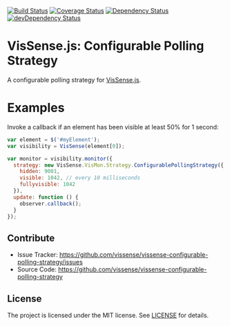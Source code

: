 [![Build Status](https://api.travis-ci.org/vissense/vissense-configurable-polling-strategy.png?branch=master)](https://travis-ci.org/vissense/vissense-configurable-polling-strategy)
[![Coverage Status](https://coveralls.io/repos/vissense/vissense-configurable-polling-strategy/badge.png?branch=master)](https://coveralls.io/r/vissense/vissense-configurable-polling-strategy?branch=master)
[![Dependency Status](https://david-dm.org/vissense/vissense-configurable-polling-strategy.svg)](https://david-dm.org/vissense/vissense-configurable-polling-strategy)
[![devDependency Status](https://david-dm.org/vissense/vissense-configurable-polling-strategy/dev-status.svg)](https://david-dm.org/vissense/vissense-configurable-polling-strategy#info=devDependencies)

VisSense.js: Configurable Polling Strategy
====

A configurable polling strategy for [VisSense.js](https://github.com/vissense/vissense-configurable-polling-strategy).

Examples
===

Invoke a callback if an element has been visible at least 50% for 1 second:
```javascript
var element = $('#myElement'); 
var visibility = VisSense(element[0]);

var monitor = visibility.monitor({
  strategy: new VisSense.VisMon.Strategy.ConfigurablePollingStrategy({
    hidden: 9001,
    visible: 1042, // every 10 milliseconds
    fullyvisible: 1042
  }),
  update: function () {
    observer.callback();
  }
});
```

Contribute
------------

- Issue Tracker: https://github.com/vissense/vissense-configurable-polling-strategy/issues
- Source Code: https://github.com/vissense/vissense-configurable-polling-strategy

License
-------

The project is licensed under the MIT license. See
[LICENSE](https://github.com/vissense/vissense-configurable-polling-strategy/blob/master/LICENSE) for details.
